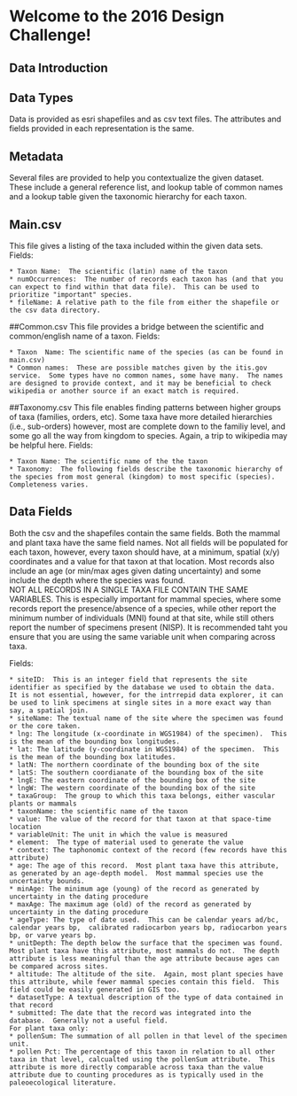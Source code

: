 Welcome to the 2016 Design Challenge!
======================================

Data Introduction
------------------

Data Types
----------
Data is provided as esri shapefiles and as csv text files. The attributes and fields provided in each representation is the same. 

Metadata
--------
Several files are provided to help you contextualize the given dataset.  These include a general reference list, and lookup table of common names and a lookup table given the taxonomic hierarchy for each taxon.

## Main.csv
This file gives a listing of the taxa included within the given data sets. 
Fields: 
 
	* Taxon Name:  The scientific (latin) name of the taxon
	* numOccurrences:  The number of records each taxon has (and that you can expect to find within that data file).  This can be used to prioritize "important" species.
	* fileName: A relative path to the file from either the shapefile or the csv data directory.

##Common.csv
This file provides a bridge between the scientific and common/english name of a taxon.
Fields:

	* Taxon  Name: The scientific name of the species (as can be found in main.csv)
	* Common names:  These are possible matches given by the itis.gov service.  Some types have no common names, some have many.  The names are designed to provide context, and it may be beneficial to check wikipedia or another source if an exact match is required.
	
	
##Taxonomy.csv
This file enables finding patterns between higher groups of taxa (families, orders, etc).  Some taxa have more detailed hierarchies (i.e., sub-orders) however, most are complete down to the familiy level, and some go all the way from kingdom to species.  Again, a trip to wikipedia may be helpful here.
Fields:

	* Taxon Name: The scientific name of the the taxon
	* Taxonomy:  The following fields describe the taxonomic hierarchy of the species from most general (kingdom) to most specific (species).  Completeness varies.



Data Fields
-----------
Both the csv and the shapefiles contain the same fields.  Both the mammal and plant taxa have the same field names.  Not all fields will be populated for each taxon, however, every taxon should have, at a minimum, spatial (x/y) coordinates and a value for that taxon at that location.  Most records also include an age (or min/max ages given dating uncertainty) and some include the depth where the species was found.  
NOT ALL RECORDS IN A SINGLE TAXA FILE CONTAIN THE SAME VARIABLES.  This is especially important for mammal species, where some records report the presence/absence of a species, while other report the minimum number of individuals (MNI) found at that site, while still others report the number of specimens present (NISP).  It is recommended taht you ensure that you are using the same variable unit when comparing across taxa.


Fields:

	* siteID:  This is an integer field that represents the site identifier as specified by the database we used to obtain the data.  It is not essential, however, for the intrrepid data explorer, it can be used to link specimens at single sites in a more exact way than say, a spatial join.
	* siteName: The textual name of the site where the specimen was found or the core taken.
	* lng: The longitude (x-coordinate in WGS1984) of the specimen).  This is the mean of the bounding box longitudes.
	* lat: The latitude (y-coordinate in WGS1984) of the specimen.  This is the mean of the bounding box latitudes.
	* latN: The northern coordinate of the bounding box of the site
	* latS: The southern coordianate of the bounding box of the site
	* lngE: The eastern coordinate of the bounding box of the site
	* lngW: The western coordinate of the bounding box of the site
	* taxaGroup:  The group to which this taxa belongs, either vascular plants or mammals
	* taxonName: the scientific name of the taxon
	* value: The value of the record for that taxon at that space-time location
	* variableUnit: The unit in which the value is measured
	* element:  The type of material used to generate the value 
	* context: The taphonomic context of the record (few records have this attribute)
	* age: The age of this record.  Most plant taxa have this attribute, as generated by an age-depth model.  Most mammal species use the uncertainty bounds.
	* minAge: The minimum age (young) of the record as generated by uncertainty in the dating procedure
	* maxAge: The maximum age (old) of the record as generated by uncertainty in the dating procedure
	* ageType: The type of date used.  This can be calendar years ad/bc, calendar years bp,  calibrated radiocarbon years bp, radiocarbon years bp, or varve years bp.  
	* unitDepth: The depth below the surface that the specimen was found.  Most plant taxa have this attribute, most mammals do not.  The depth attribute is less meaningful than the age attribute because ages can be compared across sites.
	* altitude: The altitude of the site.  Again, most plant species have this attribute, while fewer mammal species contain this field.  This field could be easily generated in GIS too.
	* datasetType: A textual description of the type of data contained in that record
	* submitted: The date that the record was integrated into the database.  Generally not a useful field.
	For plant taxa only:
	* pollenSum: The summation of all pollen in that level of the specimen unit. 
	* pollen Pct: The percentage of this taxon in relation to all other taxa in that level, calcualted using the pollenSum attribute.  This attribute is more directly comparable across taxa than the value attribute due to counting procedures as is typically used in the paleoecological literature.

	
	